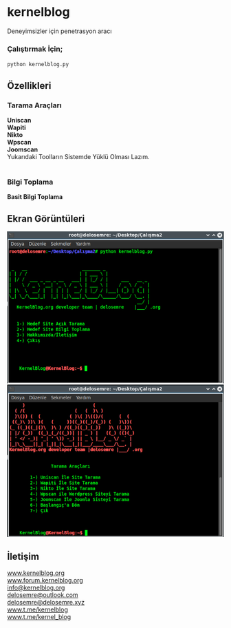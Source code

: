 # kernelblog
Deneyimsizler için penetrasyon aracı

### Çalıştırmak İçin;
`python kernelblog.py`

## Özellikleri
### Tarama Araçları
**Uniscan** <br>
**Wapiti**  <br>
**Nikto** <br>
**Wpscan**  <br>
**Joomscan**  <br>
Yukarıdaki Toolların Sistemde Yüklü Olması Lazım. <br>
<br>
### Bilgi Toplama <br>
**Basit Bilgi Toplama**


## Ekran Görüntüleri
![](https://github.com/kernelblog/kernelblog/blob/master/Ekran%20G%C3%B6r%C3%BCnt%C3%BCs%C3%BC.png) 
![](https://github.com/kernelblog/kernelblog/blob/master/Ekran%20G%C3%B6r%C3%BCnt%C3%BCs%C3%BC%201.png)

## İletişim

www.kernelblog.org <br>
www.forum.kernelblog.org <br>
info@kernelblog.org <br>
delosemre@outlook.com <br>
delosemre@delosemre.xyz <br>
www.t.me/kernelblog <br>
www.t.me/kernel_blog <br>
